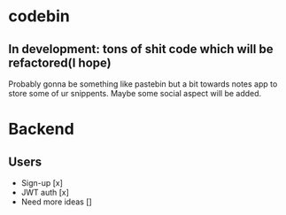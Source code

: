 # codebin

## In development: tons of shit code which will be refactored(I hope)
Probably gonna be something like pastebin but a bit towards notes app to store some of ur snippents. 
Maybe some social aspect will be added.


# Backend
## Users
- Sign-up [x]
- JWT auth [x]
- Need more ideas []
